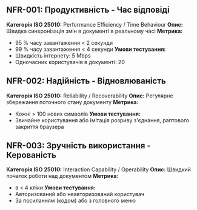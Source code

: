 ## NFR-001: Продуктивність - Час відповіді

**Категорія ISO 25010:** Performance Efficiency / Time Behaviour
**Опис:** Швидка синхронізація змін в документі в реальному часі
**Метрика:**
- 95 % часу завантаження < 2 секунди
- 99 % часу завантаження < 4 секунди
**Умови тестування:**
- Швидкість інтернету: 5 Mbps 
- Одночасних користувачів в документі: 20

## NFR-002: Надійність - Відновлюваність

**Категорія ISO 25010:** Reliability / Recoverability
**Опис:** Регулярне збережання поточного стану документу
**Метрика:**
- Кожні > 100 нових символів
**Умови тестування:**
- Звичайне користування або імітація розриву з'єднання, раптового закриття браузера

## NFR-003: Зручність використання - Керованість

**Категорія ISO 25010:** Interaction Capability / Operability 
**Опис:** Швидкий початок роботи над документом
**Метрика:**
- в < 4 кліки
**Умови тестування:**
- Авторизований або неавторизований користувач
- За посиланням (кодом) або з головного меню
